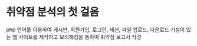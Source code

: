 # 취약점 분석의 첫 걸음

php 언어를 이용하여 게시판, 회원가입, 로그인, 세션, 파일 업로드, 다운로드 기능이 있는 웹 사이트를 제작하고 모의해킹을 통하여 취약점 보고서 작성
